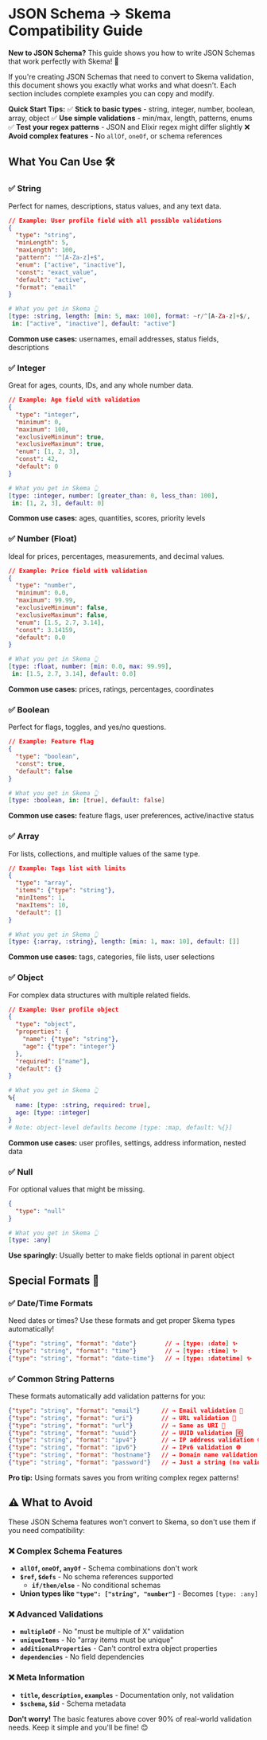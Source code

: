 # JSON Schema → Skema Compatibility Guide

**New to JSON Schema?** This guide shows you how to write JSON Schemas that work perfectly with Skema! 🎯

If you're creating JSON Schemas that need to convert to Skema validation, this document shows you exactly what works and what doesn't. Each section includes complete examples you can copy and modify.

**Quick Start Tips:**
✅ **Stick to basic types** - string, integer, number, boolean, array, object
✅ **Use simple validations** - min/max, length, patterns, enums
✅ **Test your regex patterns** - JSON and Elixir regex might differ slightly
❌ **Avoid complex features** - No `allOf`, `oneOf`, or schema references

## What You Can Use 🛠️

### ✅ String
Perfect for names, descriptions, status values, and any text data.

```json
// Example: User profile field with all possible validations
{
  "type": "string",
  "minLength": 5,
  "maxLength": 100,
  "pattern": "^[A-Za-z]+$",
  "enum": ["active", "inactive"],
  "const": "exact_value",
  "default": "active",
  "format": "email"
}
```
```elixir
# What you get in Skema 👆
[type: :string, length: [min: 5, max: 100], format: ~r/^[A-Za-z]+$/,
 in: ["active", "inactive"], default: "active"]
```

**Common use cases:** usernames, email addresses, status fields, descriptions

### ✅ Integer
Great for ages, counts, IDs, and any whole number data.

```json
// Example: Age field with validation
{
  "type": "integer",
  "minimum": 0,
  "maximum": 100,
  "exclusiveMinimum": true,
  "exclusiveMaximum": true,
  "enum": [1, 2, 3],
  "const": 42,
  "default": 0
}
```
```elixir
# What you get in Skema 👆
[type: :integer, number: [greater_than: 0, less_than: 100],
 in: [1, 2, 3], default: 0]
```

**Common use cases:** ages, quantities, scores, priority levels

### ✅ Number (Float)
Ideal for prices, percentages, measurements, and decimal values.

```json
// Example: Price field with validation
{
  "type": "number",
  "minimum": 0.0,
  "maximum": 99.99,
  "exclusiveMinimum": false,
  "exclusiveMaximum": false,
  "enum": [1.5, 2.7, 3.14],
  "const": 3.14159,
  "default": 0.0
}
```
```elixir
# What you get in Skema 👆
[type: :float, number: [min: 0.0, max: 99.99],
 in: [1.5, 2.7, 3.14], default: 0.0]
```

**Common use cases:** prices, ratings, percentages, coordinates

### ✅ Boolean
Perfect for flags, toggles, and yes/no questions.

```json
// Example: Feature flag
{
  "type": "boolean",
  "const": true,
  "default": false
}
```
```elixir
# What you get in Skema 👆
[type: :boolean, in: [true], default: false]
```

**Common use cases:** feature flags, user preferences, active/inactive status

### ✅ Array
For lists, collections, and multiple values of the same type.

```json
// Example: Tags list with limits
{
  "type": "array",
  "items": {"type": "string"},
  "minItems": 1,
  "maxItems": 10,
  "default": []
}
```
```elixir
# What you get in Skema 👆
[type: {:array, :string}, length: [min: 1, max: 10], default: []]
```

**Common use cases:** tags, categories, file lists, user selections

### ✅ Object
For complex data structures with multiple related fields.

```json
// Example: User profile object
{
  "type": "object",
  "properties": {
    "name": {"type": "string"},
    "age": {"type": "integer"}
  },
  "required": ["name"],
  "default": {}
}
```
```elixir
# What you get in Skema 👆
%{
  name: [type: :string, required: true],
  age: [type: :integer]
}
# Note: object-level defaults become [type: :map, default: %{}]
```

**Common use cases:** user profiles, settings, address information, nested data

### ✅ Null
For optional values that might be missing.

```json
{
  "type": "null"
}
```
```elixir
# What you get in Skema 👆
[type: :any]
```

**Use sparingly:** Usually better to make fields optional in parent object

## Special Formats 🎨

### ✅ Date/Time Formats
Need dates or times? Use these formats and get proper Skema types automatically!

```json
{"type": "string", "format": "date"}        // → [type: :date] ✨
{"type": "string", "format": "time"}        // → [type: :time] ✨
{"type": "string", "format": "date-time"}   // → [type: :datetime] ✨
```

### ✅ Common String Patterns
These formats automatically add validation patterns for you:

```json
{"type": "string", "format": "email"}      // → Email validation 📧
{"type": "string", "format": "uri"}        // → URL validation 🔗
{"type": "string", "format": "url"}        // → Same as URI 🔗
{"type": "string", "format": "uuid"}       // → UUID validation 🆔
{"type": "string", "format": "ipv4"}       // → IP address validation 🌐
{"type": "string", "format": "ipv6"}       // → IPv6 validation 🌐
{"type": "string", "format": "hostname"}   // → Domain name validation 💻
{"type": "string", "format": "password"}   // → Just a string (no validation) 🔐
```

**Pro tip:** Using formats saves you from writing complex regex patterns!

## ⚠️ What to Avoid

These JSON Schema features won't convert to Skema, so don't use them if you need compatibility:

### ❌ Complex Schema Features
- **`allOf`, `oneOf`, `anyOf`** - Schema combinations don't work
- **`$ref`, `$defs`** - No schema references supported
  - **`if/then/else`** - No conditional schemas
- **Union types like `"type": ["string", "number"]`** - Becomes `[type: :any]`

### ❌ Advanced Validations
- **`multipleOf`** - No "must be multiple of X" validation
- **`uniqueItems`** - No "array items must be unique"
- **`additionalProperties`** - Can't control extra object properties
- **`dependencies`** - No field dependencies

### ❌ Meta Information
- **`title`, `description`, `examples`** - Documentation only, not validation
- **`$schema`, `$id`** - Schema metadata

**Don't worry!** The basic features above cover 90% of real-world validation needs. Keep it simple and you'll be fine! 😊
